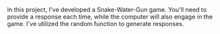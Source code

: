 In this project, I've developed a Snake-Water-Gun game. You'll need to provide a response each time, while the computer will also engage in the game. I've utilized the random function to generate responses.